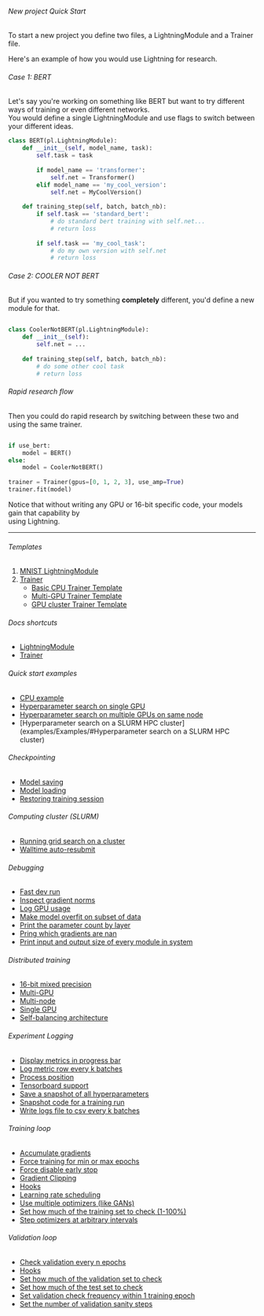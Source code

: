 ###### New project Quick Start    
To start a new project you define two files, a LightningModule and a Trainer file.    

Here's an example of how you would use Lightning for research.   

###### Case 1: BERT    
Let's say you're working on something like BERT but want to try different ways of training or even different networks.  
You would define a single LightningModule and use flags to switch between your different ideas.   
```python
class BERT(pl.LightningModule):
    def __init__(self, model_name, task):
        self.task = task
    
        if model_name == 'transformer':
            self.net = Transformer()
        elif model_name == 'my_cool_version':
            self.net = MyCoolVersion()
            
    def training_step(self, batch, batch_nb):
        if self.task == 'standard_bert':
            # do standard bert training with self.net...
            # return loss
            
        if self.task == 'my_cool_task':
            # do my own version with self.net
            # return loss
```   

###### Case 2: COOLER NOT BERT    
But if you wanted to try something **completely** different, you'd define a new module for that.    
```python

class CoolerNotBERT(pl.LightningModule):
    def __init__(self):
        self.net = ...
        
    def training_step(self, batch, batch_nb):
        # do some other cool task
        # return loss   
```   

###### Rapid research flow    
Then you could do rapid research by switching between these two and using the same trainer.   
```python

if use_bert:
    model = BERT()
else:
    model = CoolerNotBERT()
    
trainer = Trainer(gpus=[0, 1, 2, 3], use_amp=True)
trainer.fit(model)
```

Notice that without writing any GPU or 16-bit specific code, your models gain that capability by  
using Lightning.    

---    
###### Templates 
1. [MNIST LightningModule](https://williamfalcon.github.io/pytorch-lightning/LightningModule/RequiredTrainerInterface/#minimal-example) 
2. [Trainer](https://williamfalcon.github.io/pytorch-lightning/Trainer/)
    - [Basic CPU Trainer Template](https://github.com/williamFalcon/pytorch-lightning/blob/master/examples/new_project_templates/single_cpu_template.py) 
    - [Multi-GPU Trainer Template](https://github.com/williamFalcon/pytorch-lightning/blob/master/examples/new_project_templates/single_gpu_node_template.py)
    - [GPU cluster Trainer Template](https://github.com/williamFalcon/pytorch-lightning/blob/master/examples/new_project_templates/multi_node_cluster_template.py)

###### Docs shortcuts
- [LightningModule](LightningModule/RequiredTrainerInterface/)  
- [Trainer](Trainer/)  

###### Quick start examples 
- [CPU example](examples/Examples/#cpu-hyperparameter-search)   
- [Hyperparameter search on single GPU](examples/Examples/#hyperparameter-search-on-a-single-or-multiple-gpus)    
- [Hyperparameter search on multiple GPUs on same node](examples/Examples/#hyperparameter-search-on-a-single-or-multiple-gpus)  
- [Hyperparameter search on a SLURM HPC cluster](examples/Examples/#Hyperparameter search on a SLURM HPC cluster)      


###### Checkpointing    

- [Model saving](https://williamfalcon.github.io/pytorch-lightning/Trainer/Checkpointing/#model-saving)
- [Model loading](https://williamfalcon.github.io/pytorch-lightning/LightningModule/methods/#load-from-metrics) 
- [Restoring training session](https://williamfalcon.github.io/pytorch-lightning/Trainer/Checkpointing/#restoring-training-session)

###### Computing cluster (SLURM)    

- [Running grid search on a cluster](https://williamfalcon.github.io/pytorch-lightning/Trainer/SLURM%20Managed%20Cluster#running-grid-search-on-a-cluster) 
- [Walltime auto-resubmit](https://williamfalcon.github.io/pytorch-lightning/Trainer/SLURM%20Managed%20Cluster#walltime-auto-resubmit)   

###### Debugging  

- [Fast dev run](https://williamfalcon.github.io/pytorch-lightning/Trainer/debugging/#fast-dev-run)
- [Inspect gradient norms](https://williamfalcon.github.io/pytorch-lightning/Trainer/debugging/#inspect-gradient-norms)
- [Log GPU usage](https://williamfalcon.github.io/pytorch-lightning/Trainer/debugging/#Log-gpu-usage)
- [Make model overfit on subset of data](https://williamfalcon.github.io/pytorch-lightning/Trainer/debugging/#make-model-overfit-on-subset-of-data)
- [Print the parameter count by layer](https://williamfalcon.github.io/pytorch-lightning/Trainer/debugging/#print-the-parameter-count-by-layer)
- [Pring which gradients are nan](https://williamfalcon.github.io/pytorch-lightning/Trainer/debugging/#print-which-gradients-are-nan)
- [Print input and output size of every module in system](https://williamfalcon.github.io/pytorch-lightning/LightningModule/properties/#example_input_array)


###### Distributed training    

- [16-bit mixed precision](https://williamfalcon.github.io/pytorch-lightning/Trainer/Distributed%20training/#16-bit-mixed-precision)
- [Multi-GPU](https://williamfalcon.github.io/pytorch-lightning/Trainer/Distributed%20training/#Multi-GPU)
- [Multi-node](https://williamfalcon.github.io/pytorch-lightning/Trainer/Distributed%20training/#Multi-node)
- [Single GPU](https://williamfalcon.github.io/pytorch-lightning/Trainer/Distributed%20training/#single-gpu)
- [Self-balancing architecture](https://williamfalcon.github.io/pytorch-lightning/Trainer/Distributed%20training/#self-balancing-architecture)


###### Experiment Logging   

- [Display metrics in progress bar](https://williamfalcon.github.io/pytorch-lightning/Trainer/Logging/#display-metrics-in-progress-bar)
- [Log metric row every k batches](https://williamfalcon.github.io/pytorch-lightning/Trainer/Logging/#log-metric-row-every-k-batches)
- [Process position](https://williamfalcon.github.io/pytorch-lightning/Trainer/Logging/#process-position)
- [Tensorboard support](https://williamfalcon.github.io/pytorch-lightning/Trainer/Logging/#tensorboard-support)
- [Save a snapshot of all hyperparameters](https://williamfalcon.github.io/pytorch-lightning/Trainer/Logging/#save-a-snapshot-of-all-hyperparameters) 
- [Snapshot code for a training run](https://williamfalcon.github.io/pytorch-lightning/Trainer/Logging/#snapshot-code-for-a-training-run) 
- [Write logs file to csv every k batches](https://williamfalcon.github.io/pytorch-lightning/Trainer/Logging/#write-logs-file-to-csv-every-k-batches)

###### Training loop    

- [Accumulate gradients](https://williamfalcon.github.io/pytorch-lightning/Trainer/Training%20Loop/#accumulated-gradients)
- [Force training for min or max epochs](https://williamfalcon.github.io/pytorch-lightning/Trainer/Training%20Loop/#force-training-for-min-or-max-epochs)
- [Force disable early stop](https://williamfalcon.github.io/pytorch-lightning/Trainer/Training%20Loop/#force-disable-early-stop)
- [Gradient Clipping](https://williamfalcon.github.io/pytorch-lightning/Trainer/Training%20Loop/#gradient-clipping)
- [Hooks](https://williamfalcon.github.io/pytorch-lightning/Trainer/hooks/)
- [Learning rate scheduling](https://williamfalcon.github.io/pytorch-lightning/LightningModule/RequiredTrainerInterface/#configure_optimizers)
- [Use multiple optimizers (like GANs)](https://williamfalcon.github.io/pytorch-lightning/LightningModule/RequiredTrainerInterface/#configure_optimizers)
- [Set how much of the training set to check (1-100%)](https://williamfalcon.github.io/pytorch-lightning/Trainer/Training%20Loop/#set-how-much-of-the-training-set-to-check)
- [Step optimizers at arbitrary intervals](https://williamfalcon.github.io/pytorch-lightning/Trainer/hooks/#optimizer_step)

###### Validation loop    

- [Check validation every n epochs](https://williamfalcon.github.io/pytorch-lightning/Trainer/Validation%20loop/#check-validation-every-n-epochs)
- [Hooks](https://williamfalcon.github.io/pytorch-lightning/Trainer/hooks/)
- [Set how much of the validation set to check](https://williamfalcon.github.io/pytorch-lightning/Trainer/Validation%20loop/#set-how-much-of-the-validation-set-to-check)
- [Set how much of the test set to check](https://williamfalcon.github.io/pytorch-lightning/Trainer/Validation%20loop/#set-how-much-of-the-test-set-to-check)
- [Set validation check frequency within 1 training epoch](https://williamfalcon.github.io/pytorch-lightning/Trainer/Validation%20loop/#set-validation-check-frequency-within-1-training-epoch)
- [Set the number of validation sanity steps](https://williamfalcon.github.io/pytorch-lightning/Trainer/Validation%20loop/#set-the-number-of-validation-sanity-steps)


